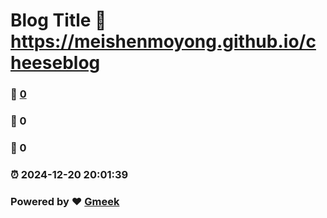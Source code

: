 # Blog Title :link: https://meishenmoyong.github.io/cheeseblog 
### :page_facing_up: [0](https://meishenmoyong.github.io/cheeseblog/tag.html) 
### :speech_balloon: 0 
### :hibiscus: 0 
### :alarm_clock: 2024-12-20 20:01:39 
### Powered by :heart: [Gmeek](https://github.com/Meekdai/Gmeek)
